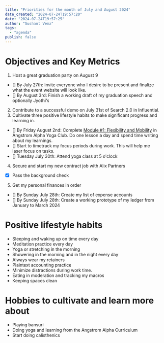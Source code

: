```yaml
---
title: "Priorities for the month of July and August 2024"
date_created: "2024-07-24T19:57:20"
date: "2024-07-24T19:57:25"
author: "Sushant Vema"
tags:
  - "agenda"
publish: false
---
```


# Objectives and Key Metrics
1. Host a great graduation party on August 9
 - [] By July 27th: Invite everyone who I desire to be present and finalize what the event website will look like.
 - [] By August 3rd: Finish a working draft of my graduation speech and optionally Jyothi's
2. Contribute to a successful demo on July 31st of Search 2.0 in Influential.
3. Cultivate three positive lifestyle habits to make significant progress and learning in.
 - [] By Friday August 2nd: Complete [Module #1: Flexibility and Mobility](https://members.angstromalpha.com/products/8583afd1-a99e-4146-8acf-4c1d7b3c59d7/categories/aca72a1f-4734-4555-8da9-f5d0cc7513a1) in Angstrom Alpha Yoga Club. Do one lesson a day and spend time writing about my learnings. 
 - [] Start to timetrack my focus periods during work. This will help me laser focus on tasks.
 - [] Tuesday July 30th: Attend yoga class at 5 o'clock
4. Secure and start my new contract job with Alix Partners
 - [x] Pass the background check
5. Get my personal finances in order
 - [] By Sunday July 28th: Create my list of expense accounts 
 - [] By Sunday July 28th: Create a working prototype of my ledger from January to March 2024


# Positive lifestyle habits
- Sleeping and waking up on time every day
- Meditation practice every day
- Yoga or stretching in the morning
- Showering in the morning and in the night every day
- Always wear my retainers
- Plaintext accounting practice
- Minimize distractions during work time. 
- Eating in moderation and tracking my macros
- Keeping spaces clean

# Hobbies to cultivate and learn more about
- Playing bansuri
- Doing yoga and learning from the Angstrom Alpha Curriculum
- Start doing calisthenics


